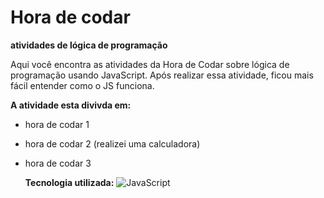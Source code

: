# Hora de codar 
**atividades de lógica de programação**

Aqui você encontra as atividades da Hora de Codar sobre lógica de programação usando JavaScript. Após realizar essa atividade, ficou mais fácil entender como o JS funciona.

**A atividade esta divivda em:**
- hora de codar 1
- hora de codar 2 (realizei uma calculadora)
- hora de codar 3

  **Tecnologia utilizada:**
  <img align="inline-block" src="https://img.shields.io/badge/JavaScript-F7DF1E?style=for-the-badge&logo=javascript&logoColor=black" alt="JavaScript" title="JavaScript">
